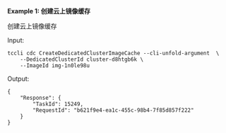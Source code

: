 **Example 1: 创建云上镜像缓存**

创建云上镜像缓存

Input: 

```
tccli cdc CreateDedicatedClusterImageCache --cli-unfold-argument  \
    --DedicatedClusterId cluster-d8htgb6k \
    --ImageId img-1n0le98u
```

Output: 
```
{
    "Response": {
        "TaskId": 15249,
        "RequestId": "b621f9e4-ea1c-455c-98b4-7f85d857f222"
    }
}
```

